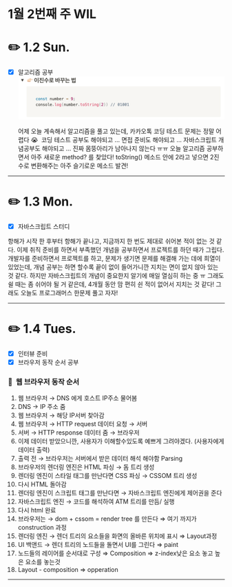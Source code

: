 # 1월 2번째 주 WIL

# ✏️ 1.2 **Sun.**

- [x] 알고리즘 공부
      <img src="./Images/1.2.1.png"/>

  어제 오늘 계속해서 알고리즘을 풀고 있는데, 카카오톡 코딩 테스트 문제는 정말 어렵다 😭  코딩 테스트 공부도 해야되고 ... 면접 준비도 해야되고 ... 자바스크립트 개념공부도 해야되고 ... 진짜 몸뚱아리가 남아나지 않는다 ㅠㅠ 오늘 알고리즘 공부하면서 아주 새로운 method? 를 찾았다! toString() 메소드 안에 2라고 넣으면 2진수로 변환해주는 아주 슬기로운 메소드 발견!

---

# ✏️ 1.3 **Mon.**

- [x] 자바스크립트 스터디

항해가 시작 한 후부터 항해가 끝나고, 지금까지 한 번도 제대로 쉬어본 적이 없는 것 같다. 이제 취직 준비를 하면서 부족했던 개념을 공부하면서 프로젝트를 하던 때가 그립다. 개발자를 준비하면서 프로젝트를 하고, 문제가 생기면 문제를 해결해 가는 데에 희열이 있었는데, 개념 공부는 하면 할수록 끝이 없이 들어가니깐 지치는 면이 없지 않아 있는 것 같다. 하지만 자바스크립트의 개념이 중요한지 알기에 매일 열심히 하는 중 ㅠ 그래도 쉴 때는 좀 쉬어야 될 거 같은데, 4개월 동안 맘 편히 쉰 적이 없어서 지치는 것 같다! 그래도 오늘도 프로그래머스 한문제 풀고 자자!

---

# ✏️ 1.4 **Tues.**

- [x] 인터뷰 준비
- [x] 브라우저 동작 순서 공부

### 🚀  웹 브라우저 동작 순서

1. 웹 브라우저 → DNS 에게 호스트 IP주소 물어봄
2. DNS → IP 주소 줌
3. 웹 브라우저 → 해당 IP서버 찾아감
4. 웹 브라우저 → HTTP request 데이터 요청 → 서버
5. 서버 → HTTP response 데이터 줌 → 브라우저
6. 이제 데이터 받았으니깐, 사용자가 이해할수있도록 예쁘게 그려야겠다. (사용자에게 데이터 출력)
7. 출력 전 → 브라우저는 서버에서 받은 데이터 해석 해야함 Parsing
8. 브라우저의 렌더링 엔진은 HTML 파싱 → 돔 트리 생성
9. 렌더링 엔진이 스타일 태그를 만난다면 CSS 파싱 → CSSOM 트리 생성
10. 다시 HTML 돌아감
11. 렌더링 엔진이 스크립트 태그를 만난다면 → 자바스크립트 엔진에게 제어권을 준다
12. 자바스크립트 엔진 → 코드를 해석하여 ATM 트리를 만듬/ 실행
13. 다시 html 완료
14. 브라우저는 → dom + cssom = render tree 를 만든다 ⇒ 여기 까지가 construction 과정
15. 렌더링 엔진 → 렌더 트리의 요소들을 화면의 올바른 위치에 표시 ⇒ Layout과정
16. UI 백앤드 → 렌더 트리의 노드들을 돌면서 UI를 그린다 ⇒ paint
17. 노드들의 레이어를 순서대로 구성 ⇒ Composition ⇒ z-index낮은 요소 놓고 높은 요소를 놓는것
18. Layout - composition ⇒ opperation

---

